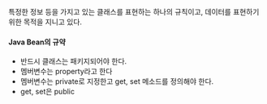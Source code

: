 특정한 정보 등을 가지고 있는 클래스를 표현하는 하나의 규칙이고, 데이터를 표현하기 위한 목적을 지니고 있다.

#### Java Bean의 규약
- 반드시 클래스는 패키지되어야 한다. 
- 멤버변수는 property라고 한다
- 멤버변수는 private로 지정한고 get, set 메소드를 정의해야 한다. 
- get, set은 public

